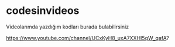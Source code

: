 # codesinvideos
Videolarımda yazdığım kodları burada bulabilirsiniz

https://www.youtube.com/channel/UCxKyH8_uxA7XXHI5qW_qafA?

